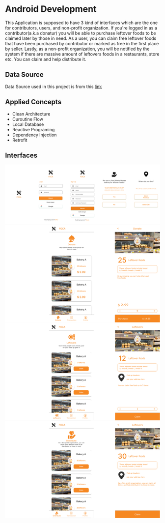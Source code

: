 # Android Development
This Application is supposed to have 3 kind of interfaces which are the one for contributors, users, and non-profit organization. If you're logged in as a 
contributor(a.k.a donatur) you will be able to purchase leftover foods to be claimed later by those in need. As a user, you can claim free leftover foods that have been
purchased by contributor or marked as free in the first place by seller. Lastly, as a non-profit organization, you will be notified by the system if there are massive 
amount of leftovers foods in a restaurants, store etc. You can claim and help distribute it.

## Data Source
[link]:https://github.com/Barbarpotato/Treasure-Hacktahons-BackendAPI
Data Source used in this project is from this [link][link]

## Applied Concepts
- Clean Architecture
- Curoutine Flow
- Local Database
- Reactive Programing
- Dependency Injection
- Retrofit

## Interfaces
![login](https://github.com/Monica255/Treasure-Hackathon/blob/Android-Development/UI/login.png)
![contributor](https://github.com/Monica255/Treasure-Hackathon/blob/Android-Development/UI/contributor.png)
![user](https://github.com/Monica255/Treasure-Hackathon/blob/Android-Development/UI/user.png)
![non_profit organization](https://github.com/Monica255/Treasure-Hackathon/blob/Android-Development/UI/npo.png)







